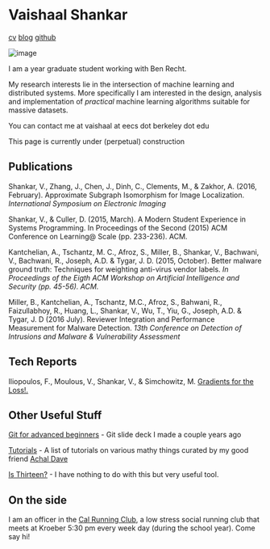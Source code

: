 <head>
<title>Vaishaal Shankar</title>
<meta charset="utf-8">
<meta name="viewport" content="width=device-width, initial-scale=1.0, user-scalable=yes">
<link rel="stylesheet" type="text/css" href="mou.css">
</head>

Vaishaal Shankar
========
[cv](/cv.pdf)
[blog](/blog)
[github](http://github.com/vaishaal)

![image](http://s17.postimg.org/rxv2qg1v3/image.jpg)


I am a <span id="years" ></span> year graduate student working with Ben Recht.

My research interests lie in the intersection of machine learning and distributed systems.
More specifically I am interested in the design, analysis and implementation of *practical* machine learning algorithms
suitable for massive datasets.








You can contact me at vaishaal at eecs dot berkeley dot edu    

This page is currently under (perpetual) construction




Publications
-------------
Shankar, V., Zhang, J., Chen, J., Dinh, C., Clements, M., & Zakhor, A. (2016, February). Approximate Subgraph Isomorphism for Image Localization. *International Symposium on Electronic Imaging*

Shankar, V., & Culler, D. (2015, March). A Modern Student Experience in Systems Programming. In Proceedings of the Second (2015) ACM Conference on Learning@ Scale (pp. 233-236). ACM.

Kantchelian, A., Tschantz, M. C., Afroz, S., Miller, B., Shankar, V., Bachwani, V., Bachwani, R., Joseph, A.D. & Tygar, J. D. (2015, October). Better malware ground truth: Techniques for weighting anti-virus vendor labels. *In Proceedings of the Eigth ACM Workshop on Artificial Intelligence and Security (pp. 45-56). ACM.*


Miller, B., Kantchelian, A., Tschantz, M.C., Afroz, S., Bahwani, R., Faizullabhoy, R., Huang, L., Shankar, V., Wu, T., Yiu, G., Joseph, A.D.  & Tygar, J. D (2016 July).  Reviewer Integration and Performance Measurement for Malware Detection. *13th Conference on Detection of Intrusions and Malware & Vulnerability Assessment*

Tech Reports
-------------
Iliopoulos, F., Moulous, V., Shankar, V., & Simchowitz, M. [Gradients for the Loss!.](http://people.eecs.berkeley.edu/~msimchow/GradientsForLoss.pdf)




Other Useful Stuff
------------------
[Git for advanced beginners](https://docs.google.com/presentation/d/1FOOA4Tn9evpPHas0z-o2AM6wrUI_bXXcnepYnQ9TrZ4/pub?start=false&loop=false&delayms=3000)  - Git slide deck I made a couple years ago  

[Tutorials](http://www.achaldave.com/tutorials/)  - A list of tutorials on various mathy things curated by my good friend [Achal Dave](http://www.achaldave.com)  

[Is Thirteen?](https://github.com/jezen/is-thirteen)  - I have nothing to do with this but very useful tool.  



On the side
-------------
I am an officer in the [Cal Running Club](http://crc.berkeley.edu), a low stress social running club that meets at Kroeber 5:30 pm every week day (during the
school year). Come say hi!



<script>
  (function(i,s,o,g,r,a,m){i['GoogleAnalyticsObject']=r;i[r]=i[r]||function(){
  (i[r].q=i[r].q||[]).push(arguments)},i[r].l=1*new Date();a=s.createElement(o),
  m=s.getElementsByTagName(o)[0];a.async=1;a.src=g;m.parentNode.insertBefore(a,m)
  })(window,document,'script','//www.google-analytics.com/analytics.js','ga');

  ga('create', 'UA-47546603-1', 'berkeley.edu');
  ga('send', 'pageview');

</script>
<script>
var d = new Date();
var n = d.getFullYear();
var m = d.getMonth();
if (m < 8) {
    n = n - 1
}

var k = n - 2015 + 1
var endings = ["st","nd", "rd","th"]

if (k <= 3) {
      var year = k + endings[k-1]
} else {
      var year = k + endings[3]
}
document.getElementById("years").innerHTML = year
</script>

